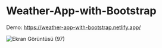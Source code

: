 # Weather-App-with-Bootstrap

Demo: https://weather-app-with-bootstrap.netlify.app/ 

![Ekran Görüntüsü (97)](https://user-images.githubusercontent.com/81578763/155711335-b6eb4030-3972-40d7-8aa5-8013e8e2c695.png)
